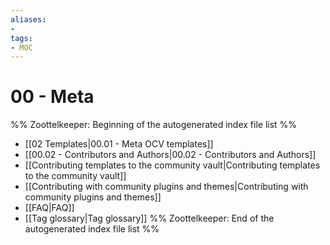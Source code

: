 ```yaml
---
aliases:
- 
tags:
- MOC
---
```


# 00 - Meta

%% Zoottelkeeper: Beginning of the autogenerated index file list  %%
-  [[02 Templates|00.01 - Meta OCV templates]]
-  [[00.02 - Contributors and Authors|00.02 - Contributors and Authors]]
-  [[Contributing templates to the community vault|Contributing templates to the community vault]]
-  [[Contributing with community plugins and themes|Contributing with community plugins and themes]]
-  [[FAQ|FAQ]]
-  [[Tag glossary|Tag glossary]]
%% Zoottelkeeper: End of the autogenerated index file list  %%
